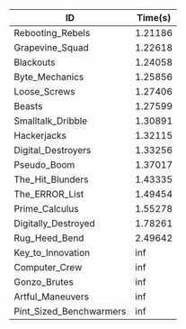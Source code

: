 |ID|Time(s)|
|-|-|
|Rebooting_Rebels|1.21186|
|Grapevine_Squad|1.22618|
|Blackouts|1.24058|
|Byte_Mechanics|1.25856|
|Loose_Screws|1.27406|
|Beasts|1.27599|
|Smalltalk_Dribble|1.30891|
|Hackerjacks|1.32115|
|Digital_Destroyers|1.33256|
|Pseudo_Boom|1.37017|
|The_Hit_Blunders|1.43335|
|The_ERROR_List|1.49454|
|Prime_Calculus|1.55278|
|Digitally_Destroyed|1.78261|
|Rug_Heed_Bend|2.49642|
|Key_to_Innovation|inf|
|Computer_Crew|inf|
|Gonzo_Brutes|inf|
|Artful_Maneuvers|inf|
|Pint_Sized_Benchwarmers|inf|
